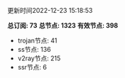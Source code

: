 更新时间2022-12-23 15:18:53

**总订阅: 73**
**总节点: 1323**
**有效节点: 398**
- trojan节点: 41
- ss节点: 136
- v2ray节点: 215
- ssr节点: 6
